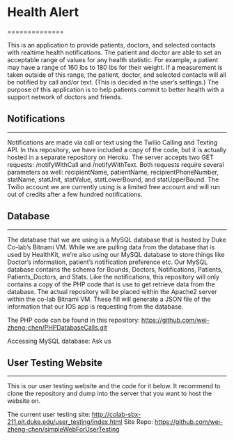 # Health Alert
==============

This is an application to provide patients, doctors, and selected contacts with realtime health notifications. The patient and doctor are able to set an acceptable range of values for any health statistic. For example, a patient may have a range of 160 lbs to 180 lbs for their weight. If a measurement is taken outside of this range, the patient, doctor, and selected contacts will all be notified by call and/or text. (This is decided in the user’s settings.) The purpose of this application is to help patients commit to better health with a support network of doctors and friends.


## Notifications
----------------

Notifications are made via call or text using the Twilio Calling and Texting API. In this repository, we have included a copy of the code, but it is actually hosted in a separate repository on Heroku. The server accepts two GET requests: /notifyWithCall and /notifyWithText. Both requests require several parameters as well: recipientName, patientName, recipientPhoneNumber, statName, statUnit, statValue, statLowerBound, and statUpperBound. The Twilio account we are currently using is a limited free account and will run out of credits after a few hundred notifications.

## Database
----------------

The database that we are using is a MySQL database that is hosted by Duke Co-lab’s Bitnami VM. While we are pulling data from the database that is used by HealthKit, we’re also using our MySQL database to store things like Doctor’s information, patient’s notification preference etc. Our MySQL database contains the schema for Bounds, Doctors, Notifications, Patients, Patients_Doctors, and Stats. Like the notifications, this repository will only contains a copy of the PHP code that is use to get retrieve data from the database. The actual repository will be placed within the Apache2 server within the co-lab Bitnami VM. These fill will generate a JSON file of the information that our IOS app is requesting from the database. 

The PHP code can be found in this repository: https://github.com/wei-zheng-chen/PHPDatabaseCalls.git

Accessing MySQL database: Ask us


## User Testing Website
----------------------------------
This is our user testing website and the code for it below. It recommend to clone the repository and dump into the server that you want to host the website on. 

The current user testing site: http://colab-sbx-211.oit.duke.edu/user_testing/index.html
Site Repo: https://github.com/wei-zheng-chen/simpleWebForUserTesting


